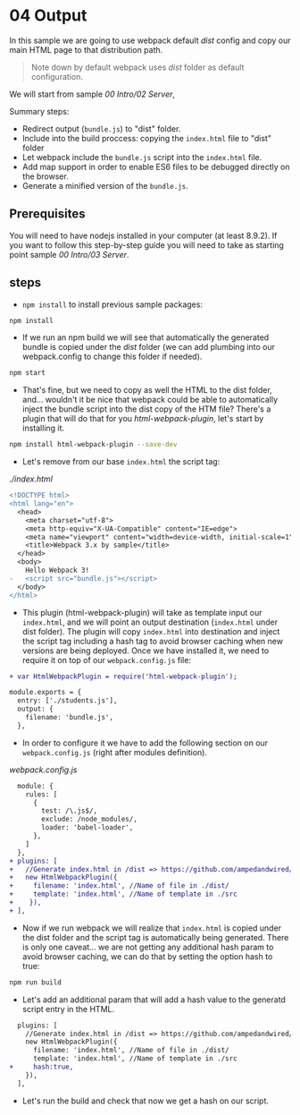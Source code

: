# 04 Output


In this sample we are going to use webpack default _dist_ config and
copy our main HTML page to that distribution path.

> Note down by default webpack uses _dist_ folder as default configuration.

We will start from sample _00 Intro/02 Server_,

Summary steps:
 - Redirect output (`bundle.js`) to "dist" folder.
 - Include into the build proccess: copying the `index.html` file to "dist" folder
 - Let webpack include the `bundle.js` script into the `index.html` file.
 - Add map support in order to enable ES6 files to be debugged directly on the browser.
 - Generate a minified version of the `bundle.js`.

 ## Prerequisites

You will need to have nodejs installed in your computer (at least 8.9.2). If you want to follow this step-by-step guide you will need to take as starting point sample _00 Intro/03 Server_.


## steps

- `npm install` to install previous sample packages:

```bash
npm install
```

- If we run an npm build we will see that automatically the generated bundle is copied under the
_dist_ folder (we can add plumbing into our webpack.config to change this folder if needed).

```bash
npm start
```

- That's fine, but we need to copy as well the HTML to the dist folder, and... wouldn't it 
be nice that webpack could be able to automatically inject the bundle script into the dist
copy of the HTM file? There's a plugin that will do that for you _html-webpack-plugin_, let's
start by installing it.

```bash
npm install html-webpack-plugin --save-dev
```

- Let's remove from our base `index.html` the script tag:

_./index.html_
```diff
<!DOCTYPE html>
<html lang="en">
  <head>
    <meta charset="utf-8">
    <meta http-equiv="X-UA-Compatible" content="IE=edge">
    <meta name="viewport" content="width=device-width, initial-scale=1">
    <title>Webpack 3.x by sample</title>
  </head>
  <body>
    Hello Webpack 3!
-   <script src="bundle.js"></script>
  </body>
</html>

```

- This plugin (html-webpack-plugin) will take as template input our `index.html`, and we will point an output destination (`index.html` under dist folder). The plugin will copy `index.html` into destination and inject the script tag including a hash tag to avoid browser caching when new versions are being deployed. Once we have installed it, we need to require it on top of our `webpack.config.js` file:

```diff
+ var HtmlWebpackPlugin = require('html-webpack-plugin');

module.exports = {
  entry: ['./students.js'],
  output: {
    filename: 'bundle.js',
  },
```

- In order to configure it we have to add the following section
on our `webpack.config.js` (right after modules definition).

_webpack.config.js_

```diff
  module: {
    rules: [
      {
        test: /\.js$/,
        exclude: /node_modules/,
        loader: 'babel-loader',
      },
    ]
  },
+ plugins: [
+   //Generate index.html in /dist => https://github.com/ampedandwired/html-webpack-plugin
+   new HtmlWebpackPlugin({
+     filename: 'index.html', //Name of file in ./dist/
+     template: 'index.html', //Name of template in ./src
+    }),
+ ],
```

- Now if we run webpack we will realize that `index.html` is copied under the dist folder and the script tag is automatically being generated. There is only one caveat... we are not getting any additional hash param to avoid browser caching, we can do that by setting the option hash to true:

```bash
npm run build
```

- Let's add an additional param that will add a hash value to the generatd script entry in the HTML.

```diff
  plugins: [
    //Generate index.html in /dist => https://github.com/ampedandwired/html-webpack-plugin
    new HtmlWebpackPlugin({
      filename: 'index.html', //Name of file in ./dist/
      template: 'index.html', //Name of template in ./src
+     hash:true,
    }),
  ],
```

- Let's run the build and check that now we get a hash on our script.






